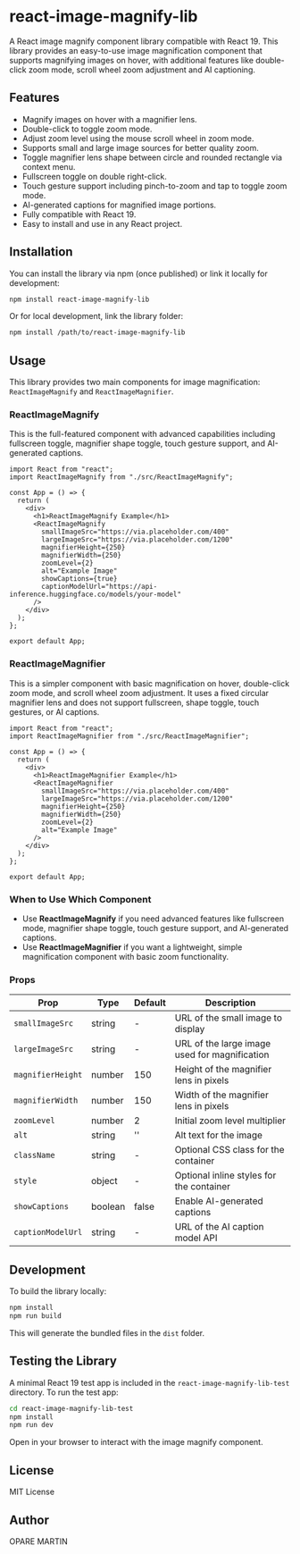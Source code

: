 # react-image-magnify-lib

A React image magnify component library compatible with React 19. This library provides an easy-to-use image magnification component that supports magnifying images on hover, with additional features like double-click zoom mode, scroll wheel zoom adjustment and AI captioning.

## Features

- Magnify images on hover with a magnifier lens.
- Double-click to toggle zoom mode.
- Adjust zoom level using the mouse scroll wheel in zoom mode.
- Supports small and large image sources for better quality zoom.
- Toggle magnifier lens shape between circle and rounded rectangle via context menu.
- Fullscreen toggle on double right-click.
- Touch gesture support including pinch-to-zoom and tap to toggle zoom mode.
- AI-generated captions for magnified image portions.
- Fully compatible with React 19.
- Easy to install and use in any React project.

## Installation

You can install the library via npm (once published) or link it locally for development:

```bash
npm install react-image-magnify-lib
```

Or for local development, link the library folder:

```bash
npm install /path/to/react-image-magnify-lib
```

## Usage

This library provides two main components for image magnification: `ReactImageMagnify` and `ReactImageMagnifier`.

### ReactImageMagnify

This is the full-featured component with advanced capabilities including fullscreen toggle, magnifier shape toggle, touch gesture support, and AI-generated captions.

```tsx
import React from "react";
import ReactImageMagnify from "./src/ReactImageMagnify";

const App = () => {
  return (
    <div>
      <h1>ReactImageMagnify Example</h1>
      <ReactImageMagnify
        smallImageSrc="https://via.placeholder.com/400"
        largeImageSrc="https://via.placeholder.com/1200"
        magnifierHeight={250}
        magnifierWidth={250}
        zoomLevel={2}
        alt="Example Image"
        showCaptions={true}
        captionModelUrl="https://api-inference.huggingface.co/models/your-model"
      />
    </div>
  );
};

export default App;
```

### ReactImageMagnifier

This is a simpler component with basic magnification on hover, double-click zoom mode, and scroll wheel zoom adjustment. It uses a fixed circular magnifier lens and does not support fullscreen, shape toggle, touch gestures, or AI captions.

```tsx
import React from "react";
import ReactImageMagnifier from "./src/ReactImageMagnifier";

const App = () => {
  return (
    <div>
      <h1>ReactImageMagnifier Example</h1>
      <ReactImageMagnifier
        smallImageSrc="https://via.placeholder.com/400"
        largeImageSrc="https://via.placeholder.com/1200"
        magnifierHeight={250}
        magnifierWidth={250}
        zoomLevel={2}
        alt="Example Image"
      />
    </div>
  );
};

export default App;
```

### When to Use Which Component

- Use **ReactImageMagnify** if you need advanced features like fullscreen mode, magnifier shape toggle, touch gesture support, and AI-generated captions.
- Use **ReactImageMagnifier** if you want a lightweight, simple magnification component with basic zoom functionality.

### Props

| Prop              | Type    | Default | Description                                   |
| ----------------- | ------- | ------- | --------------------------------------------- |
| `smallImageSrc`   | string  | -       | URL of the small image to display             |
| `largeImageSrc`   | string  | -       | URL of the large image used for magnification |
| `magnifierHeight` | number  | 150     | Height of the magnifier lens in pixels        |
| `magnifierWidth`  | number  | 150     | Width of the magnifier lens in pixels         |
| `zoomLevel`       | number  | 2       | Initial zoom level multiplier                 |
| `alt`             | string  | ''      | Alt text for the image                        |
| `className`       | string  | -       | Optional CSS class for the container          |
| `style`           | object  | -       | Optional inline styles for the container      |
| `showCaptions`    | boolean | false   | Enable AI-generated captions                  |
| `captionModelUrl` | string  | -       | URL of the AI caption model API               |

## Development

To build the library locally:

```bash
npm install
npm run build
```

This will generate the bundled files in the `dist` folder.

## Testing the Library

A minimal React 19 test app is included in the `react-image-magnify-lib-test` directory. To run the test app:

```bash
cd react-image-magnify-lib-test
npm install
npm run dev
```

Open in your browser to interact with the image magnify component.

## License

MIT License

## Author

OPARE MARTIN
